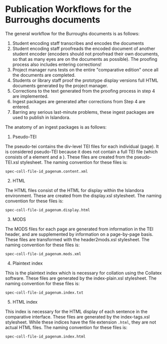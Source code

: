 # Publication Workflows for the Burroughs documents

The general workflow for the Burroughs documents is as follows:

1. Student encoding staff transcribes and encodes the documents
2. Student encoding staff proofreads the encoded document of another student encoder (encoders should not proofread their own documents, so that as many eyes are on the documents as possible). The proofing process also includes entering corrections!
3. Project manager runs tests on the entire "comparative edition" once all the documents are completed.
4. Students or library staff proof the prototype display versions full HTML documents generated by the project manager.
5. Corrections to the text generated from the proofing process in step 4 are implemented.
6. Ingest packages are generated after corrections from Step 4 are entered.
7. Barring any serious last-minute problems, these ingest packages are used to publish in Islandora.

The anatomy of an ingest packages is as follows:

1. Pseudo-TEI 

The pseudo-tei contains the div-level TEI files for each individual <surface> (page). It is considered pseudo-TEI because it does not contain a full TEI file (which consists of a <text> element and a <teiHeader>). These files are created from the pseudo-TEI.xsl stylesheet. The naming convention for these files is:

`spec-coll-file-id_pagenum.content.xml`

2. HTML

The HTML files consist of the HTML for display within the Islandora environment. These are created from the display.xsl stylesheet. The naming convention for these files is:

`spec-coll-file-id_pagenum.display.html`

3. MODS

The MODS files for each page are generated from information in the TEI header, and are supplemented by information on a page-by-page basis. These files are transformed with the header2mods.xsl stylesheet. The naming convention for these files is:

`spec-coll-file-id_pagenum.mods.xml`

4. Plaintext index

This is the plaintext index which is necessary for collation using the Collatex software. These files are generated by the index-plain.xsl stylesheet. The naming convention for these files is:

`spec-coll-file-id_pagenum.index.txt`

5. HTML index

This index is necessary for the HTML display of each sentence in the comparative interface. These files are generated by the index-tags.xsl stylesheet. While these indices have the file extension `.html`, they are not actual HTML files. The naming convention for these files is:

`spec-coll-file-id_pagenum.index.html`
